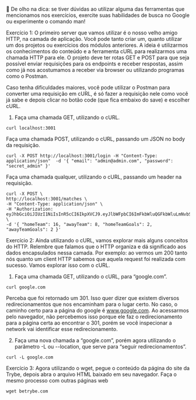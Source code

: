 👀 De olho na dica: se tiver dúvidas ao utilizar alguma das ferramentas que mencionamos nos exercícios, exercite suas habilidades de busca no Google ou experimente o comando man!

Exercício 1: O primeiro server que vamos utilizar é o nosso velho amigo HTTP, na camada de aplicação. Você pode tanto criar um, quanto utilizar um dos projetos ou exercícios dos módulos anteriores. A ideia é utilizarmos os conhecimentos do conteúdo e a ferramenta cURL para realizarmos uma chamada HTTP para ele. O projeto deve ter rotas GET e POST para que seja possível enviar requisições para os endpoints e receber respostas, assim como já nos acostumamos a receber via browser ou utilizando programas como o Postman.

Caso tenha dificuldades maiores, você pode utilizar o Postman para converter uma requisição em cURL, é só fazer a requisição nele como você já sabe e depois clicar no botão code (que fica embaixo do save) e escolher cURL.

1. Faça uma chamada GET, utilizando o cURL.
```
curl localhost:3001
```
Faça uma chamada POST, utilizando o cURL, passando um JSON no body da requisição.
```
curl -X POST http://localhost:3001/login -H "Content-Type: application/json"  -d '{ "email": "admin@admin.com", "password": "secret_admin" }'
```
Faça uma chamada qualquer, utilizando o cURL, passando um header na requisição.


```
curl -X POST \
http://localhost:3001/matches \
-H "Content-Type: application/json" \
-H "Authorization: eyJhbGciOiJIUzI1NiIsInR5cCI6IkpXVCJ9.eyJlbWFpbCI6ImFkbWluQGFkbWluLmNvbSIsInJvbGUiOiJhZG1pbiIsImlhdCI6MTY2Njc5MDE1OX0.NP18YIcrt4mc9jpEYmtHxT8jTvxtZs_pdVOHRBhS65k" \
-d '{ "homeTeam": 16, "awayTeam": 8, "homeTeamGoals": 2, "awayTeamGoals": 2 }'
```

Exercício 2: Ainda utilizando o cURL, vamos explorar mais alguns conceitos do HTTP. Relembre que falamos que o HTTP organiza e dá significado aos dados encapsulados nessa camada. Por exemplo: ao vermos um 200 tanto nós quanto um client HTTP sabemos que aquela request foi realizada com sucesso. Vamos explorar isso com o cURL.

1. Faça uma chamada GET, utilizando o cURL, para “google.com”.
```
curl google.com
```
Perceba que foi retornado um 301. Isso quer dizer que existem diversos redirecionamentos que nos encaminham para o lugar certo. No caso, o caminho certo para a página do google é www.google.com. Ao acessarmos pelo navegador, não percebemos isso porque ele faz o redirecionamento para a página certa ao encontrar o 301, porém se você inspecionar a network vai identificar esse redirecionamento.

2. Faça uma nova chamada a “google.com”, porém agora utilizando o parâmetro -L ou --location, que serve para “seguir redirecionamentos”.
```
curl -L google.com
```

Exercício 3: Agora utilizando o wget, pegue o conteúdo da página do site da Trybe, depois abra o arquivo HTML baixado em seu navegador. Faça o mesmo processo com outras páginas web
```
wget betrybe.com
```

